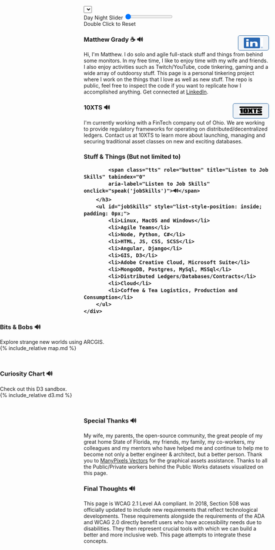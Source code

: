 <!-- Favicon -->
<link rel="apple-touch-icon" sizes="180x180" href="/about-this-dev/assets/favicon.ico">
<link rel="icon" type="image/png" sizes="32x32" href="/about-this-dev/assets/favicon.ico">
<link rel="icon" type="image/png" sizes="16x16" href="/about-this-dev/assets/favicon.ico">

<!-- Manifest -->
<link rel="manifest" href="/site.webmanifest">

<!-- Jquery -->
<script src="assets/js/jquery-3.6.1.min.js"></script>

<!-- Bootstrap -->
<link defer href="assets/css/bootstrap.min.css" rel="stylesheet">
<script src="assets/js/bootstrap.bundle.min.js"></script>


<!-- Load Base SCSS File -->
<link defer rel="stylesheet" href="./css/main.css">


<!-- Localization SECTION <3 -->
<div id="localization" class="localization">
    <select onchange="changeLocalization(this)" id="localization-select" class="form-select " aria-label="Select Language" title="Select Language" tabindex="0">

    </select>
    <select onchange="changeTheme(this)" id="theme-select" class="form-select " aria-label="Select Theme" title="Select Theme" tabindex="0">
        <option value="default">Default</option>
        <option value="upsideDown">The Upside Down</option>
    </select>
</div>

<script defer type="module">
    import { get_localization } from './assets/localization.js';

    // Set Localization Object to Window
    window.localization = get_localization();

    function sleep(ms) {
        return new Promise(resolve => setTimeout(resolve, ms));
    }

    $(document).ready(function(){

        const select = document.getElementById('localization-select');

        window.localization.options.forEach((option) => {
            Object.keys(option).forEach((key) => {
                const opt = document.createElement('option');
                    opt.value = key;
                    opt.innerHTML = option[key];
                select.appendChild(opt);
            });
        });

    });

</script>
<script>
    function changeLocalization(locale) {
        const localization = window.localization;
        Object.keys(localization[locale.value]).forEach((key) => {
            const element = document.getElementById(key);
            element.innerHTML = localization[locale.value][key];
            window.voice_lang = localization[locale.value]['voice_lang'];
            window.voice_number = localization[locale.value]['voice_number'];
        });
    }
</script>

<!-- End Localization -->

<!-- ACCESIBILITY SECTION <3 -->
<script>
    function sleep(ms) {
        return new Promise(resolve => setTimeout(resolve, ms));
    }

    // Init Accessibility if available
    if ('speechSynthesis' in window) {
        const speakData = new SpeechSynthesisUtterance();
        window.speechSynthesis.onvoiceschanged = async function() {
            const voices = window.speechSynthesis.getVoices();
            const elements = document.getElementsByClassName('tts');
            window.voice_lang = 'en-US';
            Array.from(elements).forEach((element) => element.style.opacity = 1 );
            window.speak = async function (text) {
                speechSynthesis.cancel();
                const element_speech = document.getElementById(text).innerText;

                // create a SpeechSynthesisUtterance to configure the how text to be spoken
                const speakData = new SpeechSynthesisUtterance();

                speakData.volume = 1; // From 0 to 1
                speakData.rate = 1; // From 0.1 to 10
                speakData.pitch = 1; // From 0 to 2
                speakData.text = element_speech;
                speakData.lang = window.voice_lang;
                speakData.voice = voices[window.voice_number];

                // something to fix long strings from breaking
                let myTimeout;

                function myTimer() {
                    window.speechSynthesis.pause();
                    window.speechSynthesis.resume();
                    myTimeout = setTimeout(myTimer, 10000);
                }

                window.speechSynthesis.cancel();
                myTimeout = setTimeout(myTimer, 10000);

                speakData.onend = function() { clearTimeout(myTimeout); }
                window.speechSynthesis.speak(speakData);

            }
        };
        // TODO TTS Options only load if speechSynthesis available
    } else {
        console.log(' Text-to-speech not supported. ');
    }



</script>
<!-- End Accessibility -->

<div id="headerControls" class="headerControls tooltip" ondblclick="resetTimeControl()">
    <div class="button sun"><i class="fas fa-sun" role="presentation"></i></div>
    <label for="dayNightSlider" class="hide-element">
        Day Night Slider
    </label>
    <input type="range" id="dayNightSlider" name="dayNightSlider" oninput="changeTimeOfDay(this.value)"
        onchange="changeTimeOfDay(this.value)" min="1" max="100" value="0">
    <div class="button moon"><i class="fas fa-moon" role="presentation"></i></div>
    <span id="double-click" class="tooltiptext tooltip-bottom hidden">Double Click to Reset</span>
</div>

<script>
    document.documentElement.style
        .setProperty('overflow', 'hidden auto');
    document.documentElement.id = 'deep';

    let overrideTimeOfDay = false;
    function changeTimeOfDay(value) {
        document.getElementById('double-click').classList.remove('hidden');
        overrideTimeOfDay = true;
        document.documentElement.style
            .setProperty('--timeOfDayOpacity', value / 100);

    }

    // Ticker Display (displaying time)
    let ticker = 0;
    let direction = 'ascending';

    window.setInterval(async function () {
        if (!overrideTimeOfDay) {
            if (direction == 'ascending') ticker++;
            else ticker--;
            if (ticker == 0) direction = 'ascending';
            if (ticker == 100) direction = 'descending';
            document.documentElement.style
                .setProperty('--timeOfDayOpacity', ticker / 100);
            document.getElementById('dayNightSlider').value = ticker;
        }
    }, 2000);

    function resetTimeControl() {
        document.getElementById('double-click').classList.add('hidden');
        ticker = 0;
        document.documentElement.style
            .setProperty('--timeOfDayOpacity', 0);
        document.getElementById('dayNightSlider').value = 0;
        overrideTimeOfDay = false;
    }
</script>

<div class="row" id="first-row">
    <div class="row-logo" style="background-image:url('assets/Watermelon_Monochromatic.svg');"></div>
    <div class="row-item">
        <h3 style="position: relative;">Matthew Grady ☕
            <span class="tts" role="button" title="Introduction text-to-speech." tabindex="0"
                aria-label="Introduction text-to-speech." onclick="speak('about')">🔊</span>
            <a style="position: absolute; right: 0px;" href="https://linkedin.com/in/matthew-grady-orlando">
                <img class="hover-friends"
                    src="assets/LI-In-Bug.png" alt="Linked In Hyperlink Image" style="
                    float: right; width: 52px; height: 29px;
                    padding: 5px 15px;
                    border: 1px solid #155799;
                    background: rgba(21, 87, 153, .05);
                    border-radius: 5px;">
            </a>
        </h3>
        <div id="about"> Hi, I'm Matthew. I do solo and agile full-stack stuff and things from behind some monitors. In my free time, I like to enjoy time with my wife and friends. I also enjoy activities such as Twitch/YouTube, code tinkering,
        gaming and a wide array of outdoorsy stuff. This page is a personal tinkering project where I work on the things that I love as well as new stuff. The repo is public, feel free to inspect the code if you want to replicate how I accomplished anything. Get connected at <a
            href="https://linkedin.com/in/matthew-grady-orlando">LinkedIn</a>.</div>
    </div>
</div>

<script>

    const header = document.getElementsByTagName("header");
    window.onwheel = function (event) {
        headerScrollFunction(event)
    };

    const starCont = document.createElement('div');
    for (let i = 0; i < 80; i++) {
        const particle = document.createElement('div');
        particle.classList.add('particle');
        header[0].appendChild(particle);
        const star = document.createElement('div');
        star.classList.add('star');
        starCont.appendChild(star);
    }
    header[0].appendChild(starCont);
    async function headerScrollFunction(event) {
        const headerControls = document.getElementById('headerControls');
        if (document.documentElement.scrollTop > 10 && document.documentElement.scrollTop < 200 && event.deltaY > 0) {
            headerControls.classList.remove('controlsExpanded');
            headerControls.classList.add('controlsCollapsed');
            header[0].classList.remove('expand');
            header[0].classList.add('collapse');
            $("#first-row").animate({ scrollTop: 0 }, "fast");
            document.getElementById('localization').style.top = '44px';
        } else if (document.documentElement.scrollTop === 0 && event.deltaY < 0) {
            headerControls.classList.remove('controlsCollapsed');
            headerControls.classList.add('controlsExpanded');
            header[0].classList.remove('collapse');
            header[0].classList.add('expand');
            document.getElementById('skip-to-content').scrollIntoView({
                behavior: 'smooth'
            });
            document.getElementById('localization').style.top = '334px';
        }
    }
</script>

<div class="parachute">
    <div class="parachute__img"></div>
</div>

<div class="plane">

</div>

<div class="row">
    <div class="row-logo" style="background-image:url('assets/Statue of liberty_Monochromatic.svg');"></div>
    <div class="row-item">
        <h3 style="position: relative;">10XTS
            <span class="tts" role="button" title="Employment information text-to-speech." tabindex="0"
            aria-label="Employment information text-to-speech." onclick="speak('employment')">🔊</span>
            <a style="position: absolute; right: 0px;" href="mailto: info@10xts.com">
                <img src="assets/10xts.png" alt="Mail to 10XTS Hyperlink Image" style=" float: right; width: 66px; height: 29px;
    padding: 5px 15px;
    border: 1px solid #155799;
    background: rgba(21, 87, 153, .05);
    border-radius: 5px;">
            </a>
        </h3>
        <div id="employment">
            I'm currently working with a FinTech company out of Ohio. We are working to provide
            regulatory frameworks for operating on distributed/decentralized ledgers. Contact us at 10XTS to learn more about
            launching, managing and securing traditional asset classes on new and exciting databases.
        </div>
    </div>
</div>

<div class="row">
    <div class="row-logo" style="background-image:url('assets/Data Arranging_Monochromatic.svg');"></div>
    <div class="row-item">
        <h3>Stuff & Things (But not limited to)

            <span class="tts" role="button" title="Listen to Job Skills" tabindex="0"
            aria-label="Listen to Job Skills" onclick="speak('jobSkills')">🔊</span>
        </h3>
        <ul id="jobSkills" style="list-style-position: inside; padding: 0px;">
            <li>Linux, MacOS and Windows</li>
            <li>Agile Teams</li>
            <li>Node, Python, C#</li>
            <li>HTML, JS, CSS, SCSS</li>
            <li>Angular, Django</li>
            <li>GIS, D3</li>
            <li>Adobe Creative Cloud, Microsoft Suite</li>
            <li>MongoDB, Postgres, MySql, MSSql</li>
            <li>Distributed Ledgers/Databases/Contracts</li>
            <li>Cloud</li>
            <li>Coffee & Tea Logistics, Production and Consumption</li>
        </ul>
    </div>
</div>

<div class="row wide-stuffs" style="width: 100vw; z-index: 0; position: relative;
    margin: 0px;
    margin-left: calc(50% - 50vw);
    margin-bottom: 50px; flex-wrap: wrap;">
    <div class="row-logo" style="background-image:url('assets/America_Monochromatic.svg');"></div>
    <div class="row-item flex-grow">
        <h3>Bits & Bobs
            <span class="tts" role="button" title="ARCGIS mapping text-to-speech." tabindex="0"
            aria-label="ARCGIS mapping text-to-speech." onclick="speak('bobs')">🔊</span>
        </h3>
        <div id="bobs">
            Explore strange new worlds using ARCGIS.
        </div>
    </div>
    {% include_relative map.md %}
</div>

<div class="row wide-stuffs" style="width: 100vw;
    z-index: 0;
    position: relative;
    margin: 0px;
    margin-left: calc(50% - 50vw);
    margin-bottom: 50px;
    flex-wrap: wrap;">
    <div class="row-logo" style="background-image:url('assets/Spotlight _Monochromatic.svg');"></div>
    <div class="row-item" style="flex: 1;">
        <h3>Curiosity Chart
            <span class="tts" role="button" title="D3 charting text-to-speech." tabindex="0"
            aria-label="D3 charting text-to-speech." onclick="speak('d3')">🔊</span>
        </h3>
        <div id="d3">
            Check out this D3 sandbox.
        </div>
    </div>
    {% include_relative d3.md %}
</div>

<div class="row">
    <div class="row-logo" style="background-image:url('assets/Brainstorming session _Monochromatic.svg');"></div>
    <div class="row-item">
        <h3>Special Thanks
            <span class="tts" role="button" title="Special thanks text-to-speech." tabindex="0"
            aria-label="Special thanks text-to-speech." onclick="speak('special')">🔊</span>
        </h3>
        <div id="special">
            My wife, my parents, the open-source community, the great people of my great home State of Florida, my friends, my family, my
            co-workers, my colleagues and my mentors who have helped me and continue to help me to become not only a better
            engineer & architect, but a better person. Thank you to <a
            href="https://www.manypixels.co/gallery">ManyPixels Vectors</a> for the graphical assets assistance. Thanks to all the Public/Private workers behind the Public Works datasets visualized on this page.
        </div>
    </div>
</div>

<div class="row">
    <div class="row-logo" style="background-image:url('assets/Web Developer_Monochromatic.svg');"></div>
    <div class="row-item">
        <h3>Final Thoughts
            <span class="tts" role="button" title="Accessibility text-to-speech." tabindex="0"
            aria-label="Accessibility text-to-speech." onclick="speak('accessibility')">🔊</span>
        </h3>
        <div id="accessibility">
            This page is WCAG 2.1 Level AA compliant. In 2018, Section 508 was officially updated to include new requirements that reflect technological developments. These requirements alongside the requirements of the ADA and WCAG 2.0 directly benefit users who have accessibility needs due to disabilities. They then represent crucial tools with which we can build a better and more inclusive web. This page attempts to integrate these concepts.
        </div>
    </div>
</div>

<div class="row wide-stuffs footer-stuffs stars" style="position: absolute;
    left: 0px;
    right: 0px;
    margin: 0px;
    margin-left: calc(50% - 50vw);">
	<div class="particle animated"></div>
	<div class="particle animated"></div>
	<div class="particle animated"></div>
	<div class="particle animated"></div>
	<div class="particle animated"></div>
	<div class="particle animated"></div>
	<div class="particle animated"></div>
	<div class="particle animated"></div>
	<div class="particle animated"></div>
	<div class="particle animated"></div>
	<div class="particle animated"></div>
	<div class="particle animated"></div>
	<div class="particle animated"></div>
	<div class="particle animated"></div>
	<div class="particle animated"></div>
	<div class="particle animated"></div>
	<div class="particle animated"></div>
	<div class="particle animated"></div>
	<div class="particle animated"></div>
	<div class="particle animated"></div>
	<div class="particle animated"></div>
	<div class="particle animated"></div>
	<div class="particle animated"></div>
	<div class="particle animated"></div>
	<div class="particle animated"></div>
	<div class="particle animated"></div>
	<div class="particle animated"></div>
	<div class="particle animated"></div>
	<div class="particle animated"></div>
	<div class="particle animated"></div>
	<div class="particle animated"></div>
	<div class="particle animated"></div>
	<div class="particle animated"></div>
	<div class="particle animated"></div>
	<div class="particle animated"></div>
	<div class="particle animated"></div>
	<div class="particle animated"></div>
    <div class="particle animated"></div>
	<div class="particle animated"></div>
	<div class="particle animated"></div>
	<div class="particle animated"></div>
	<div class="particle animated"></div>
	<div class="particle animated"></div>
	<div class="particle animated"></div>
	<div class="particle animated"></div>
	<div class="particle animated"></div>
	<div class="particle animated"></div>
	<div class="particle animated"></div>
	<div class="particle animated"></div>
	<div class="particle animated"></div>
	<div class="particle animated"></div>
	<div class="particle animated"></div>
	<div class="particle animated"></div>
	<div class="particle animated"></div>
	<div class="particle animated"></div>
	<div class="particle animated"></div>
	<div class="particle animated"></div>
	<div class="particle animated"></div>
	<div class="particle animated"></div>
	<div class="particle animated"></div>
	<div class="particle animated"></div>
	<div class="particle animated"></div>
	<div class="particle animated"></div>
	<div class="particle animated"></div>
	<div class="particle animated"></div>
	<div class="particle animated"></div>
	<div class="particle animated"></div>
	<div class="particle animated"></div>
	<div class="particle animated"></div>
	<div class="particle animated"></div>
	<div class="particle animated"></div>
	<div class="particle animated"></div>
	<div class="particle animated"></div>
	<div class="particle animated"></div>
	<div class="particle animated"></div>
	<div class="particle animated"></div>
	<div class="particle animated"></div>
	<div class="particle animated"></div>
	<div class="particle animated"></div>
	<div class="particle animated"></div>
	<div class="particle animated"></div>
	<div class="particle animated"></div>
	<div class="particle animated"></div>
	<div class="particle animated"></div>
	<div class="particle animated"></div>
	<div class="particle animated"></div>
	<div class="particle animated"></div>
	<div class="particle animated"></div>
	<div class="particle animated"></div>
	<div class="particle animated"></div>
	<div class="particle animated"></div>
	<div class="particle animated"></div>
	<div class="particle animated"></div>
	<div class="particle animated"></div>
	<div class="particle animated"></div>
	<div class="particle animated"></div>
	<div class="particle animated"></div>
	<div class="particle animated"></div>
	<div class="particle animated"></div>
	<div class="particle animated"></div>
    <div>
        <div class="star animated"></div>
        <div class="star animated"></div>
        <div class="star animated"></div>
        <div class="star animated"></div>
        <div class="star animated"></div>
        <div class="star animated"></div>
        <div class="star animated"></div>
        <div class="star animated"></div>
        <div class="star animated"></div>
        <div class="star animated"></div>
        <div class="star animated"></div>
        <div class="star animated"></div>
        <div class="star animated"></div>
        <div class="star animated"></div>
        <div class="star animated"></div>
        <div class="star animated"></div>
        <div class="star animated"></div>
        <div class="star animated"></div>
        <div class="star animated"></div>
        <div class="star animated"></div>
        <div class="star animated"></div>
        <div class="star animated"></div>
        <div class="star animated"></div>
        <div class="star animated"></div>
        <div class="star animated"></div>
        <div class="star animated"></div>
        <div class="star animated"></div>
        <div class="star animated"></div>
        <div class="star animated"></div>
        <div class="star animated"></div>
        <div class="star animated"></div>
        <div class="star animated"></div>
        <div class="star animated"></div>
        <div class="star animated"></div>
        <div class="star animated"></div>
        <div class="star animated"></div>
        <div class="star animated"></div>
        <div class="star animated"></div>
        <div class="star animated"></div>
        <div class="star animated"></div>
        <div class="star animated"></div>
        <div class="star animated"></div>
        <div class="star animated"></div>
        <div class="star animated"></div>
        <div class="star animated"></div>
        <div class="star animated"></div>
        <div class="star animated"></div>
        <div class="star animated"></div>
        <div class="star animated"></div>
        <div class="star animated"></div>
        <div class="star animated"></div>
        <div class="star animated"></div>
        <div class="star animated"></div>
        <div class="star animated"></div>
        <div class="star animated"></div>
        <div class="star animated"></div>
        <div class="star animated"></div>
        <div class="star animated"></div>
        <div class="star animated"></div>
        <div class="star animated"></div>
        <div class="star animated"></div>
        <div class="star animated"></div>
        <div class="star animated"></div>
        <div class="star animated"></div>
        <div class="star animated"></div>
        <div class="star animated"></div>
        <div class="star animated"></div>
        <div class="star animated"></div>
        <div class="star animated"></div>
        <div class="star animated"></div>
        <div class="star animated"></div>
        <div class="star animated"></div>
        <div class="star animated"></div>
        <div class="star animated"></div>
        <div class="star animated"></div>
        <div class="star animated"></div>
        <div class="star animated"></div>
        <div class="star animated"></div>
        <div class="star animated"></div>
        <div class="star animated"></div>
        <div class="star animated"></div>
        <div class="star animated"></div>
        <div class="star animated"></div>
        <div class="star animated"></div>
        <div class="star animated"></div>
        <div class="star animated"></div>
        <div class="star animated"></div>
        <div class="star animated"></div>
        <div class="star animated"></div>
        <div class="star animated"></div>
        <div class="star animated"></div>
        <div class="star animated"></div>
        <div class="star animated"></div>
        <div class="star animated"></div>
        <div class="star animated"></div>
        <div class="star animated"></div>
        <div class="star animated"></div>
        <div class="star animated"></div>
        <div class="star animated"></div>
        <div class="star animated"></div>
        <div class="star animated"></div>
    </div>
</div>

<script>
    $(document).ready(function(){
        $(this).scrollTop(0);
    });
</script>

<script>
    const body = document.body;
    function changeTheme(slug) {
        body.classList.remove('upsideDown');
        switch(slug.value) {
            case 'upsideDown':
                body.classList.add('upsideDown');
                break;
            default:
                break;
        }
    }

</script>
